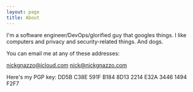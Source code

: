```yaml
---
layout: page
title: About
---
```


I'm a software engineer/DevOps/glorified guy that googles things. I like computers and privacy and security-related things. And dogs.

You can email me at any of these addresses:

nickgnazzo@icloud.com
nick@nickgnazzo.com

Here's my PGP key:
DD5B C38E 591F B184 8D13 2214 E32A 3446 1494 F2F7
